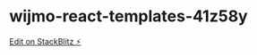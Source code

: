 # wijmo-react-templates-41z58y

[Edit on StackBlitz ⚡️](https://stackblitz.com/edit/wijmo-react-templates-41z58y)